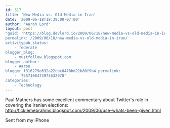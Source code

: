 ```yaml
---
id: 317
title: 'New Media vs. Old Media in Iran'
date: '2009-06-18T18:39:00-07:00'
author: 'Aaron Lord'
layout: post
"guid: 'https://blog.devlord.io/2009/06/18/new-media-vs-old-media-in-iran/'
permalink: /2009/06/18/new-media-vs-old-media-in-iran/
activitypub_status:
    - federate
blogger_blog:
    - mustfollow.blogspot.com
blogger_author:
    - Aaron
blogger_f316279e632a22cbc8478bd21b80f9b4_permalink:
    - '7557108473975532970'
categories:
    - Technology
---
```


Paul Mathers has some excellent commentary about Twitter's role in <br />covering the Iranian elections:  <a href="http://ticklemebrahms.blogspot.com/2009/06/use-whats-been-given.html">http://ticklemebrahms.blogspot.com/2009/06/use-whats-been-given.html</a><p>Sent from my iPhone</p><div class="blogger-post-footer"></div>